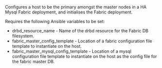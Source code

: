 Configures a host to be the primary amongst the master nodes in a HA Mysql Fabric deployment, and initialises the Fabric deployment.

Requires the following Ansible variables to be set:

* drbd_resource_name - Name of the drbd resource for the Fabric DB filesystem.
* fabric_master_config_template - Location of a fabric configuration file template to instantiate on the host.
* fabric_master_mysql_config_template - Location of a mysql configuration file template to instantiate on the host as the config file for the fabric master DB.
